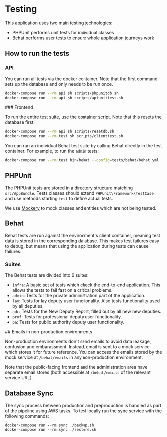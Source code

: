 # Testing

This application uses two main testing technologies:

- PHPUnit performs unit tests for individual classes
- Behat performs user tests to ensure whole application journeys work

## How to run the tests

### API

You can run all tests via the docker container. Note that the first command sets up the database and only needs to be run once.

```sh
docker-compose run --rm api sh scripts/phpunitdb.sh
docker-compose run --rm api sh scripts/apiunittest.sh
```

### Frontend

To run the entire test suite, use the container script. Note that this resets the database first.

```sh
docker-compose run --rm api sh scripts/resetdb.sh
docker-compose run --rm test sh scripts/clienttest.sh
```

You can run an individual Behat test suite by calling Behat directly in the test container. For example, to run the `admin` tests:

```sh
docker-compose run --rm test bin/behat --config=tests/behat/behat.yml --stop-on-failure --suite=admin
```

## PHPUnit

The PHPUnit tests are stored in a directory structure matching `src/AppBundle`. Tests classes should extend `PHPUnit\Framework\TestCase` and use methods starting `test` to define actual tests.

We use [Mockery][mockery] to mock classes and entities which are not being tested.

## Behat

Behat tests are run against the environment's client container, meaning test data is stored in the corresponding database. This makes test failures easy to debug, but means that using the application during tests can cause failures.

### Suites

The Behat tests are divided into 6 suites:

- `infra`: A basic set of tests which check the end-to-end application. This allows the tests to fail fast on a critical problems.
- `admin`: Tests for the private administration part of the application.
- `lay`: Tests for lay deputy user functionality. Also tests functionality used by all deputies.
- `ndr`: Tests for the New Deputy Report, filled out by all new new deputies.
- `prof`: Tests for professional deputy user functionality.
- `pa`: Tests for public authority deputy user functionality.

## Emails in non-production environments

Non-production environments don't send emails to avoid data leakage, confusion and embarassment. Instead, email is sent to a mock service which stores it for future reference. You can access the emails stored by the mock service at `/behat/emails` in any non-production environment.

Note that the public-facing frontend and the administration area have separate email stores (both accessible at `/behat/emails` of the relevant service URL).

[mockery]: http://docs.mockery.io/en/latest/

## Database Sync

The sync process between production and preproduction is handled as part of the pipeline using AWS tasks. To test locally run the sync service with the following commands:

```
docker-compose run --rm sync ./backup.sh
docker-compose run --rm sync ./restore.sh
```
